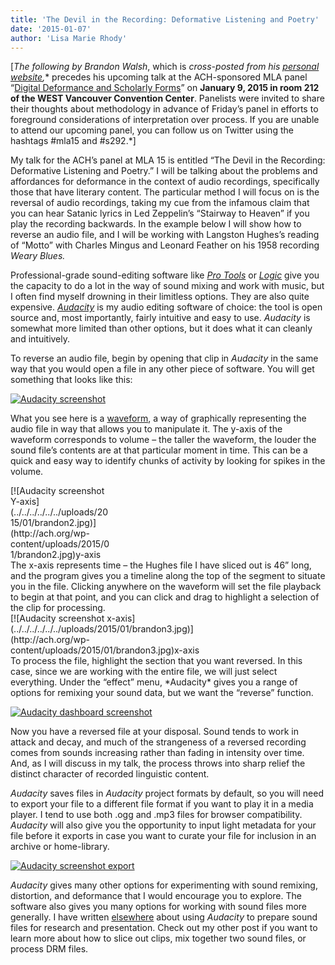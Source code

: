 ```yaml
---
title: 'The Devil in the Recording: Deformative Listening and Poetry'
date: '2015-01-07'
author: 'Lisa Marie Rhody'
---
```

\[*The following by Brandon Walsh*, which is *cross-posted from his [personal website](http://bmw9t.github.io/ "Brandon Walsh"),** precedes his upcoming talk at the ACH-sponsored MLA panel “[Digital Deformance and Scholarly Forms](http://www.mla.org/program_details?prog_id=292&year=2015 "Digital Deformance and Scholarly Forms")” on **January 9, 2015 in room 212 of the WEST Vancouver Convention Center**. Panelists were invited to share their thoughts about methodology in advance of Friday’s panel in efforts to foreground considerations of interpretation over process. If you are unable to attend our upcoming panel, you can follow us on Twitter using the hashtags #mla15 and #s292.*\]

My talk for the ACH’s panel at MLA 15 is entitled “The Devil in the Recording: Deformative Listening and Poetry.” I will be talking about the problems and affordances for deformance in the context of audio recordings, specifically those that have literary content. The particular method I will focus on is the reversal of audio recordings, taking my cue from the infamous claim that you can hear Satanic lyrics in Led Zeppelin’s “Stairway to Heaven” if you play the recording backwards. In the example below I will show how to reverse an audio file, and I will be working with Langston Hughes’s reading of “Motto” with Charles Mingus and Leonard Feather on his 1958 recording *Weary Blues.*

Professional-grade sound-editing software like [*Pro Tools*](http://www.avid.com/us/products/family/pro-tools/) or [*Logic*](https://www.apple.com/logic-pro/) give you the capacity to do a lot in the way of sound mixing and work with music, but I often find myself drowning in their limitless options. They are also quite expensive. [*Audacity*](http://audacity.sourceforge.net/) is my audio editing software of choice: the tool is open source and, most importantly, fairly intuitive and easy to use. *Audacity* is somewhat more limited than other options, but it does what it can cleanly and intuitively.

To reverse an audio file, begin by opening that clip in *Audacity* in the same way that you would open a file in any other piece of software. You will get something that looks like this:

[  ](http://ach.org/wp-content/uploads/2015/01/brandon1.jpg)[![Audacity screenshot](../../../../../../uploads/2015/01/brandon1.jpg)](http://ach.org/wp-content/uploads/2015/01/brandon1.jpg)

What you see here is a [waveform](http://manual.audacityteam.org/o/man/audacity_waveform.html), a way of graphically representing the audio file in way that allows you to manipulate it. The y-axis of the waveform corresponds to volume – the taller the waveform, the louder the sound file’s contents are at that particular moment in time. This can be a quick and easy way to identify chunks of activity by looking for spikes in the volume.

<div class="wp-caption alignnone" id="attachment_911" style="width: 160px">[![Audacity screenshot Y-axis](../../../../../../uploads/2015/01/brandon2.jpg)](http://ach.org/wp-content/uploads/2015/01/brandon2.jpg)y-axis

</div>The x-axis represents time – the Hughes file I have sliced out is 46” long, and the program gives you a timeline along the top of the segment to situate you in the file. Clicking anywhere on the waveform will set the file playback to begin at that point, and you can click and drag to highlight a selection of the clip for processing.

<div class="wp-caption alignnone" id="attachment_912" style="width: 310px">[![Audacity screenshot x-axis](../../../../../../uploads/2015/01/brandon3.jpg)](http://ach.org/wp-content/uploads/2015/01/brandon3.jpg)x-axis

</div>To process the file, highlight the section that you want reversed. In this case, since we are working with the entire file, we will just select everything. Under the “effect” menu, *Audacity* gives you a range of options for remixing your sound data, but we want the “reverse” function.

[![Audacity dashboard screenshot](../../../../../../uploads/2015/01/brandon4.jpg)](http://ach.org/wp-content/uploads/2015/01/brandon4.jpg)

Now you have a reversed file at your disposal. Sound tends to work in attack and decay, and much of the strangeness of a reversed recording comes from sounds increasing rather than fading in intensity over time. And, as I will discuss in my talk, the process throws into sharp relief the distinct character of recorded linguistic content.

*Audacity* saves files in *Audacity* project formats by default, so you will need to export your file to a different file format if you want to play it in a media player. I tend to use both .ogg and .mp3 files for browser compatibility. *Audacity* will also give you the opportunity to input light metadata for your file before it exports in case you want to curate your file for inclusion in an archive or home-library.

[![Audacity screenshot export](../../../../../../uploads/2015/01/brandon5.png)](http://ach.org/wp-content/uploads/2015/01/brandon5.png)

*Audacity* gives many other options for experimenting with sound remixing, distortion, and deformance that I would encourage you to explore. The software also gives you many options for working with sound files more generally. I have written [elsewhere](http://bmw9t.github.io/blog/2013/11/13/audio-at-thatcampva/) about using *Audacity* to prepare sound files for research and presentation. Check out my other post if you want to learn more about how to slice out clips, mix together two sound files, or process DRM files.